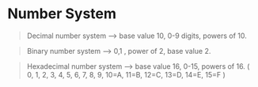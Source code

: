 # Number System

> Decimal number system --> base value 10, 0-9 digits, powers of 10.

> Binary number system --> 0,1 , power of 2, base value 2.

> Hexadecimal number system --> base value 16, 0-15, powers of 16.
( 0, 1, 2, 3, 4, 5, 6, 7, 8, 9, 10=A, 11=B, 12=C, 13=D, 14=E, 15=F )
